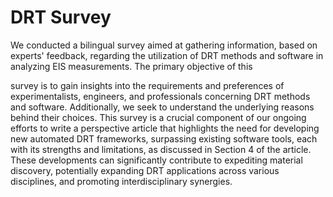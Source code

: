 # DRT Survey

We conducted a bilingual survey aimed at gathering information, based on experts' feedback, regarding the utilization of DRT methods and software in analyzing EIS measurements. The primary objective of this 

survey is to gain insights into the requirements and preferences of experimentalists, engineers, and professionals concerning DRT methods and software. Additionally, we seek to understand the underlying reasons behind their choices. This survey is a crucial component of our ongoing efforts to write a perspective article that highlights the need for developing new automated DRT frameworks, surpassing existing software tools, each with its strengths and limitations, as discussed in Section 4 of the article. These developments can significantly contribute to expediting material discovery, potentially expanding DRT applications across various disciplines, and promoting interdisciplinary synergies.
